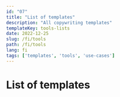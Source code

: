 ```yaml
---
id: "07"
title: "List of templates"
description: "All copywriting templates"
templateKey: tools-lists
date: 2022-12-25
slug: /fi/tools
path: /fi/tools
lang: fi
tags: ['templates', 'tools', 'use-cases']
---
```

# List of templates
